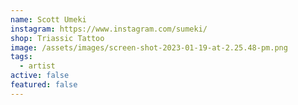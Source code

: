 ```yaml
---
name: Scott Umeki
instagram: https://www.instagram.com/sumeki/
shop: Triassic Tattoo
image: /assets/images/screen-shot-2023-01-19-at-2.25.48-pm.png
tags:
  - artist
active: false
featured: false
---
```

